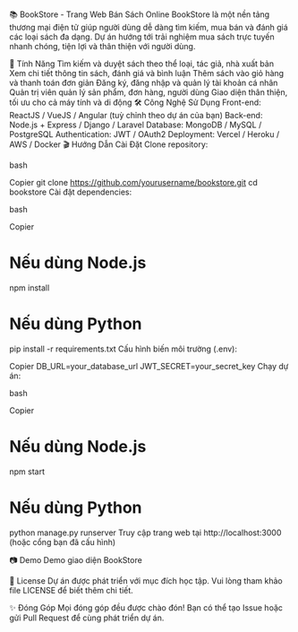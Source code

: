 📚 BookStore - Trang Web Bán Sách Online
BookStore là một nền tảng thương mại điện tử giúp người dùng dễ dàng tìm kiếm, mua bán và đánh giá các loại sách đa dạng. Dự án hướng tới trải nghiệm mua sách trực tuyến nhanh chóng, tiện lợi và thân thiện với người dùng.

🚀 Tính Năng
Tìm kiếm và duyệt sách theo thể loại, tác giả, nhà xuất bản
Xem chi tiết thông tin sách, đánh giá và bình luận
Thêm sách vào giỏ hàng và thanh toán đơn giản
Đăng ký, đăng nhập và quản lý tài khoản cá nhân
Quản trị viên quản lý sản phẩm, đơn hàng, người dùng
Giao diện thân thiện, tối ưu cho cả máy tính và di động
🛠️ Công Nghệ Sử Dụng
Front-end: ReactJS / VueJS / Angular (tuỳ chỉnh theo dự án của bạn)
Back-end: Node.js + Express / Django / Laravel
Database: MongoDB / MySQL / PostgreSQL
Authentication: JWT / OAuth2
Deployment: Vercel / Heroku / AWS / Docker
🎬 Hướng Dẫn Cài Đặt
Clone repository:

bash

Copier
git clone https://github.com/yourusername/bookstore.git
cd bookstore
Cài đặt dependencies:

bash

Copier
# Nếu dùng Node.js
npm install

# Nếu dùng Python
pip install -r requirements.txt
Cấu hình biến môi trường (.env):


Copier
DB_URL=your_database_url
JWT_SECRET=your_secret_key
Chạy dự án:

bash

Copier
# Nếu dùng Node.js
npm start

# Nếu dùng Python
python manage.py runserver
Truy cập trang web tại http://localhost:3000 (hoặc cổng bạn đã cấu hình)

📷 Demo
Demo giao diện BookStore

📄 License
Dự án được phát triển với mục đích học tập. Vui lòng tham khảo file LICENSE để biết thêm chi tiết.

✨ Đóng Góp
Mọi đóng góp đều được chào đón! Bạn có thể tạo Issue hoặc gửi Pull Request để cùng phát triển dự án.

